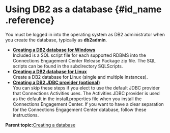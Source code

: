 # Using DB2 as a database {#id_name .reference}

You must be logged in into the operating system as DB2 administrator when you create the database, typically as **db2admin**.

-   **[Creating a DB2 database for Windows](../../connectors/icec/cec-inst-create-db2-windows.md)**  
Included is a SQL script file for each supported RDBMS into the Connections Engagement Center Release Package zip file. The SQL scripts can be found in the subdirectory SQLScripts.
-   **[Creating a DB2 database for Linux](../../connectors/icec/cec-inst-create-db2-linux.md)**  
Create a DB2 database for Linux \(single and multiple instances\).
-   **[Creating a DB2 JDBC provider \(optional\)](../../connectors/icec/cec-inst-create-db2-jdbc.md)**  
You can skip these steps if you elect to use the default JDBC provider that Connections Activities uses. The Activities JDBC provider is used as the default in the install.properties file when you install the Connections Engagement Center. If you want to have a clear separation for the Connections Engagement Center database, follow these instructions.

**Parent topic:**[Creating a database](../../connectors/icec/cec-inst-creating-database.md)

